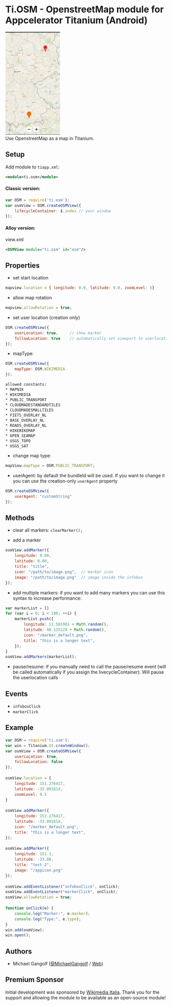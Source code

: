 # Ti.OSM - OpenstreetMap module for Appcelerator Titanium (Android)

<img src="screenshot.jpg"/><br/>
Use OpenstreetMap as a map in Titanium.

## Setup

Add module to `tiapp.xml`:

```xml
<module>ti.osm</module>
```

#### Classic version:
```javascript
var OSM = require('ti.osm');
var osmView = OSM.createOSMView({
	lifecycleContainer: $.index // your window
});
```

#### Alloy version:

view.xml
```xml
<OSMView module="ti.osm" id="osm"/>
```

## Properties

* set start location
```javascript
mapview.location = { longitude: 0.0, latitude: 0.0, zoomLevel: 5}
```

* allow map rotation
```javascript
mapview.allowRotation = true;
```

* set user location (creation only)
```javascript
OSM.createOSMView({
    userLocation: true,     // show marker
    followLocation: true    // automatically set viewport to userlocation
});
```

* mapType:
```javascript
OSM.createOSMView({
    mapType: OSM.WIKIMEDIA
});
```
    allowed constants:
    * MAPNIK
    * WIKIMEDIA
    * PUBLIC_TRANSPORT
    * CLOUDMADESTANDARDTILES
    * CLOUDMADESMALLTILES
    * FIETS_OVERLAY_NL
    * BASE_OVERLAY_NL
    * ROADS_OVERLAY_NL
    * HIKEBIKEMAP
    * OPEN_SEAMAP
    * USGS_TOPO
    * USGS_SAT


* change map type:
```javascript
mapView.mapType = OSM.PUBLIC_TRANSPORT;
```

* userAgent: by default the bundleId will be used. If you want to change it you can use the creation-only `userAgent` property
```javascript
OSM.createOSMView({
    userAgent: "customString"
});
```

## Methods

* clear all markers:
`clearMarker();`

* add a marker
```javascript
osmView.addMarker({
    longitude: 0.00,
    latitude: 0.00,
    title: "title",
    icon: "/path/to/image.png",  // marker icon
    image: "/path/to/image.png"  // image inside the infobox
});
```

* add multiple markers: if you want to add many markers you can use this syntax to increase performance:
```javascript
var markerList = []
for (var i = 0; i < 100; ++i) {
	markerList.push({
		longitude: 11.581981 + Math.random(),
		latitude: 48.135124 + Math.random(),
		icon: "/marker_default.png",
		title: "this is a longer text",
	});
}
osmView.addMarkers(markerList);
```

* pause/resume: if you manually need to call the pause/resume event (will be called automatically if you assign the livecycleContainer). Will pause the userlocation calls

## Events

* `infoboxClick`
* `markerClick`

## Example
```javascript
var OSM = require('ti.osm');
var win = Titanium.UI.createWindow();
var osmView = OSM.createOSMView({
    userLocation: true,
	followLocation: false
});

osmView.location = {
	longitude: 151.276417,
	latitude: -33.891614,
	zoomLevel: 9.5
}

osmView.addMarker({
	longitude: 151.276417,
	latitude: -33.891614,
	icon: "/marker_default.png",
	title: "this is a longer text",
});

osmView.addMarker({
	longitude: 151.3,
	latitude: -33.88,
	title: "test 2",
	image: "/appicon.png"
});

osmView.addEventListener("infoboxClick", onClick);
osmView.addEventListener("markerClick", onClick);
osmView.allowRotation = true;

function onClick(e) {
	console.log("Marker:", e.marker);
	console.log("Type:", e.type);
}
win.add(osmView);
win.open();
```


## Authors

* Michael Gangolf (<a href="https://github.com/m1ga">@MichaelGangolf</a> / <a href="https://www.migaweb.de">Web</a>)

## Premium Sponsor
Initial development was sponsored by <a href="https://www.wikimedia.it/">Wikimedia Italia</a>. Thank you for the support and allowing the module to be available as an open-source module!
